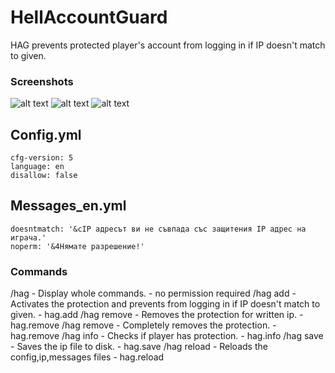 # HellAccountGuard
HAG prevents protected player's account from logging in if IP doesn't match to given.

### Screenshots
![alt text](https://cdn.discordapp.com/attachments/496237265245437982/924612926415990844/unknown.png)
![alt text](https://cdn.discordapp.com/attachments/496237265245437982/924613785317158942/unknown.png)
![alt text](https://cdn.discordapp.com/attachments/496237265245437982/924613919446814720/unknown.png)

## Config.yml
```
cfg-version: 5
language: en
disallow: false
```

## Messages_en.yml
```
doesntmatch: '&cIP адресът ви не съвпада със защитения IP адрес на играча.'
noperm: '&4Нямате разрешение!'
```

### Commands
/hag - Display whole commands. - no permission required
/hag add <account> <ip> - Activates the protection and prevents from logging in if IP doesn't match to given. - hag.add
/hag remove <account> <ip> -	Removes the protection for written ip. - hag.remove
/hag remove <account> - Completely removes the protection. - hag.remove
/hag info <account> - Checks if player has protection. - hag.info
/hag save - Saves the ip file to disk. - hag.save
/hag reload - Reloads the config,ip,messages files - hag.reload
